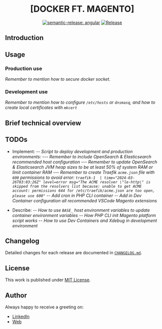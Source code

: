 <div align=center>

# [DOCKER FT. MAGENTO]

[![semantic-release: angular](https://img.shields.io/badge/semantic--release-angular-e10079?logo=semantic-release)](https://github.com/semantic-release/semantic-release)
[![Release](https://github.com/d3p1/docker-magento/actions/workflows/release.yml/badge.svg)](https://github.com/d3p1/docker-magento/actions/workflows/release.yml)

</div>

## Introduction

## Usage

### Production use

*Remember to mention how to secure docker socket.*

### Development use

*Remember to mention how to configure `/etc/hosts` or `dnsmasq`, and how to create local certificates with `mkcert`*

## Brief technical overview

## TODOs

- Implement:
-- *Script to deploy development and production environments:*
--- *Remember to include OpenSearch & Elasticsearch recommended host configuration*
--- *Remember to update OpenSearch & Elasticsearch JVM heap sizes to be at least 50% of system RAM or limit container RAM*
--- *Remember to create Traefik `acme.json` file with `600` permissions to avoid error: `traefik-1  | time="2024-03-26T03:03:26Z" level=error msg="The ACME resolver \"le-http\" is skipped from the resolvers list because: unable to get ACME account: permissions 644 for /etc/traefik/acme.json are too open, please use 600"`*
-- *Add cron in PHP CLI container*
-- *Add in Dev Container configuration all recommended VSCode Magento extensions*

- Describe:
-- *How to use `BASE_` host environment variables to update container environment variables*
-- *How PHP CLI init Magento platform script works*
-- *How to use Dev Containers and Xdebug in development environment*

## Changelog

Detailed changes for each release are documented in [`CHANGELOG.md`](./CHANGELOG.md).

## License

This work is published under [MIT License](./LICENSE).

## Author

Always happy to receive a greeting on:

- [LinkedIn](https://www.linkedin.com/in/cristian-marcelo-de-picciotto/) 
- [Web](https://d3p1.dev/)
